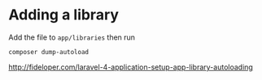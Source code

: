 # Adding a library

Add the file to `app/libraries` then run

    composer dump-autoload

http://fideloper.com/laravel-4-application-setup-app-library-autoloading